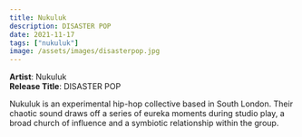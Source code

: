 ```yaml
---
title: Nukuluk
description: DISASTER POP
date: 2021-11-17
tags: ["nukuluk"]
image: /assets/images/disasterpop.jpg
---
```


**Artist**: Nukuluk  
**Release Title**: DISASTER POP

Nukuluk is an experimental hip-hop collective based in South London. Their chaotic sound draws off a series of eureka moments during studio play, a broad church of influence and a symbiotic relationship within the group.
